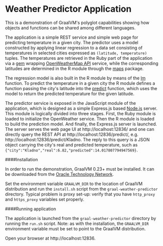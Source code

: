 # Weather Predictor Application

This is a demonstration of GraalVM's polyglot capabilities showing
how objects and functions can be shared among different languages.

The application is a simple REST service and simple web page for predicting temperature in
a given city. The predictor uses a model constructed by applying linear regression
to a data set consisting of temperatures in selected cities expressed as
`(latitude, temperature)` tuples. The temperatures are retrieved in the Ruby part of the application
via a [gem](https://rubygems.org/gems/openweather2/versions/0.1.8) wrapping [OpenWeatherMap API](http://openweathermap.org) service,
while the corresponding latitudes are determined in the R module through the [maps](https://cran.r-project.org/web/packages/maps/maps.pdf) package.

The regression model is also built in the R module by means of the [lm](https://stat.ethz.ch/R-manual/R-devel/library/stats/html/lm.html) function. To predict the temperature
in a given city the R module defines a function passing the city's latitude into the
[predict](https://stat.ethz.ch/R-manual/R-devel/library/stats/html/predict.lm.html)
function, which uses the model to return the predicted temperature for the given latitude.

The predictor service is exposed in the JavaScript module of the application, which is
designed as a simple Express.js based [Node.js](https://nodejs.org/en/) server. This module is logically divided into three stages. First,
the Ruby module is loaded to initialize the OpenWeather service. Then the R module is loaded
to build the prediction model. And finally, the Express.js server is launched.
The server serves the web page UI at http://localhost:12836/ and one can directly
query the REST API at http://localhost:12836/predict/<city>, e.g.
http://localhost:12836/predict/Kladno. The reply to this query is a JSON object carrying
the city's real and predicted temperature, such as
`{"city":"Kladno","real":6.82,"predicted":14.017807794947569}`.

####Installation

In order to run the demonstration, GraalVM 0.23+ must be installed. It can be
downloaded from the [Oracle Technology Network](http://www.oracle.com/technetwork/oracle-labs/program-languages/downloads/index.html).

Set the environment variable `GRAALVM_DIR` to the location of GraalVM distribution
and run the `install.sh` script from the `graal-weather-predictor` directory.
Typical problem is proxy set-up: verify that you have `http_proxy` and `https_proxy`
variables set properly.

####Running application

The application is launched from the `graal-weather-predictor` directory
by running the `run.sh` script. Note: as with the installation, the `GRAALVM_DIR`
environment variable must be set to point to the GraalVM distribution.

Open your browser at http://localhost:12836.
